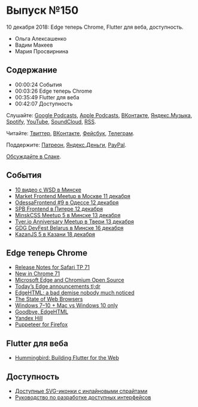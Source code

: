 # Выпуск №150

10 декабря 2018: Edge теперь Chrome, Flutter для веба, доступность.

- Ольга Алексашенко
- Вадим Макеев
- Мария Просвирнина

## Содержание

- 00:00:24 События
- 00:03:26 Edge теперь Chrome
- 00:35:49 Flutter для веба
- 00:42:07 Доступность

Слушайте: [Google Podcasts](https://podcasts.google.com/?feed=aHR0cHM6Ly93ZWItc3RhbmRhcmRzLnJ1L3BvZGNhc3QvZmVlZC8), [Apple Podcasts](https://itunes.apple.com/podcast/id1080500016), [ВКонтакте](https://vk.com/podcasts-32017543), [Яндекс.Музыка](https://music.yandex.ru/album/6245956), [Spotify](https://open.spotify.com/show/3rzAcADjpBpXt73L0epTjV), [YouTube](https://www.youtube.com/playlist?list=PLMBnwIwFEFHcwuevhsNXkFTcadeX5R1Go), [SoundCloud](https://soundcloud.com/web-standards), [RSS](https://web-standards.ru/podcast/feed/).

Читайте: [Твиттер](https://twitter.com/webstandards_ru), [ВКонтакте](https://vk.com/webstandards_ru), [Фейсбук](https://www.facebook.com/webstandardsru), [Телеграм](https://t.me/webstandards_ru).

Поддержите: [Патреон](https://www.patreon.com/webstandards_ru), [Яндекс.Деньги](https://money.yandex.ru/to/41001119329753), [PayPal](https://www.paypal.me/pepelsbey).

[Обсуждайте в Слаке](http://slack.web-standards.ru/).

## События

- [10 видео с WSD в Минске](https://www.youtube.com/playlist?list=PLMBnwIwFEFHeD-j52BjuO2HMMw63fnBav)
- [Market Frontend Meetup в Москве 11 декабря](https://events.yandex.ru/events/meetings/11-dec-2018/)
- [OdessaFrontend #9 в Одессе 12 декабря](https://odessafrontend.com/)
- [SPB Frontend в Питере 12 декабря](https://spb-frontend-events.timepad.ru/event/866381/)
- [MinskCSS Meetup 5 в Минске 13 декабря](https://minskcss.timepad.ru/event/842790/)
- [Tver.io Anniversary Meetup в Твери 13 декабря](https://www.meetup.com/tverio/events/256405945/)
- [GDG DevFest Belarus в Минске 16 декабря](https://2018.devfest.by/)
- [KazanJS 5 в Казани 18 декабря](https://twitter.com/webstandards_ru/status/1069954521412132865)

## Edge теперь Chrome

- [Release Notes for Safari TP 71](https://webkit.org/blog/8517/release-notes-for-safari-technology-preview-71/)
- [New in Chrome 71](https://developers.google.com/web/updates/2018/12/nic71)
- [Microsoft Edge and Chromium Open Source](https://github.com/MicrosoftEdge/MSEdge)
- [Today’s Edge announcements tl;dr](https://twitter.com/bterlson/status/1070754781822574592)
- [EdgeHTML: a bad demise nobody much noticed](https://thereshouldbenored.com/posts/edgehtml-demise/)
- [The State of Web Browsers](https://ferdychristant.com/the-state-of-web-browsers-f5a83a41c1cb)
- [Windows 7–10 + Mac vs Windows 10 only](https://twitter.com/patrickkettner/status/1070763801664991237)
- [Goodbye, EdgeHTML](https://blog.mozilla.org/blog/2018/12/06/goodbye-edge/)
- [Yandex Hill](https://coub.com/view/2p11u)
- [Puppeteer for Firefox](https://github.com/GoogleChrome/puppeteer/tree/master/experimental/puppeteer-firefox)

## Flutter для веба

- [Hummingbird: Building Flutter for the Web](https://medium.com/p/e687c2a023a8)

## Доступность

- [Доступные SVG-иконки с инлайновыми спрайтами](https://www.24a11y.com/2018/accessible-svg-icons-with-inline-sprites/)
- [Руководство по разработке доступных интерфейсов](http://specialbank.ru/guide/)

